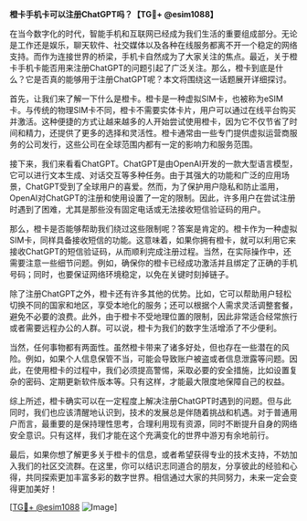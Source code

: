 **橙卡手机卡可以注册ChatGPT吗？【TG💪+ @esim1088】**

在当今数字化的时代，智能手机和互联网已经成为我们生活的重要组成部分。无论是工作还是娱乐，聊天软件、社交媒体以及各种在线服务都离不开一个稳定的网络支持。而作为连接世界的桥梁，手机卡自然成为了大家关注的焦点。最近，关于橙卡手机卡能否用来注册ChatGPT的问题引起了广泛关注。那么，橙卡到底是什么？它是否真的能够用于注册ChatGPT呢？本文将围绕这一话题展开详细探讨。

首先，让我们来了解一下什么是橙卡。橙卡是一种虚拟SIM卡，也被称为eSIM卡。与传统的物理SIM卡不同，橙卡不需要实体卡片，用户可以通过在线平台购买并激活。这种便捷的方式让越来越多的人开始尝试使用橙卡，因为它不仅节省了时间和精力，还提供了更多的选择和灵活性。橙卡通常由一些专门提供虚拟运营商服务的公司发行，这些公司在全球范围内都有一定的影响力和服务范围。

接下来，我们来看看ChatGPT。ChatGPT是由OpenAI开发的一款大型语言模型，它可以进行文本生成、对话交互等多种任务。由于其强大的功能和广泛的应用场景，ChatGPT受到了全球用户的喜爱。然而，为了保护用户隐私和防止滥用，OpenAI对ChatGPT的注册和使用设置了一定的限制。因此，许多用户在尝试注册时遇到了困难，尤其是那些没有固定电话或无法接收短信验证码的用户。

那么，橙卡是否能够帮助我们绕过这些限制呢？答案是肯定的。橙卡作为一种虚拟SIM卡，同样具备接收短信的功能。这意味着，如果你拥有橙卡，就可以利用它来接收ChatGPT的短信验证码，从而顺利完成注册过程。当然，在实际操作中，还需要注意一些细节问题。例如，确保你的橙卡已经成功激活并且绑定了正确的手机号码；同时，也要保证网络环境稳定，以免在关键时刻掉链子。

除了注册ChatGPT之外，橙卡还有许多其他的优势。比如，它可以帮助用户轻松切换不同的国家和地区，享受本地化的服务；还可以根据个人需求灵活调整套餐，避免不必要的浪费。此外，由于橙卡不受地理位置的限制，因此非常适合经常旅行或者需要远程办公的人群。可以说，橙卡为我们的数字生活增添了不少便利。

当然，任何事物都有两面性。虽然橙卡带来了诸多好处，但也存在一些潜在的风险。例如，如果个人信息保管不当，可能会导致账户被盗或者信息泄露等问题。因此，在使用橙卡的过程中，我们必须提高警惕，采取必要的安全措施，比如设置复杂的密码、定期更新软件版本等。只有这样，才能最大限度地保障自己的权益。

综上所述，橙卡确实可以在一定程度上解决注册ChatGPT时遇到的问题。但与此同时，我们也应该清醒地认识到，技术的发展总是伴随着挑战和机遇。对于普通用户而言，最重要的是保持理性思考，合理利用现有资源，同时不断提升自身的网络安全意识。只有这样，我们才能在这个充满变化的世界中游刃有余地前行。

最后，如果你想了解更多关于橙卡的信息，或者希望获得专业的技术支持，不妨加入我们的社区交流群。在这里，你可以结识志同道合的朋友，分享彼此的经验和心得，共同探索更加丰富多彩的数字世界。相信通过大家的共同努力，未来一定会变得更加美好！

[[TG💪+ @esim1088](https://t.me/s/esim1088) ![Image](https://i.postimg.cc/4NQfJmqS/Snipaste-2025-05-13-00-14-12.png)]